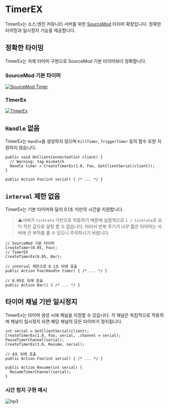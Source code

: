 # TimerEX

TimerEx는 소스:엔진 커뮤니티 서버를 위한 [SourceMod](https://www.sourcemod.net/) 타이머 확장입니다. 정확한 타이밍과 일시정지 기능을 제공합니다.

## 정확한 타이밍

TimerEx는 자체 타이머 구현으로 SourceMod 기본 타이머보다 정확합니다.

### SourceMod 기본 타이머
[![SourceMod Timer](http://i3.ytimg.com/vi/-vztzMhe0ho/hqdefault.jpg)](https://www.youtube.com/watch?v=-vztzMhe0ho)

### TimerEx
[![TimerEx](http://i3.ytimg.com/vi/j8v3W-9X2I8/hqdefault.jpg)](https://www.youtube.com/watch?v=j8v3W-9X2I8)

## `Handle` 없음

TimerEx는 `Handle`을 생성하지 않으며 `KillTimer`, `TriggerTimer` 등의 함수 또한 지원하지 않습니다.

```sourcepawn
public void OnClientConnected(int client) {
  // Warning: tag mismatch
  Handle timer = CreateTimerEx(1.0, Foo, GetClientSerial(client));
}

public Action Foo(int serial) { /* ... */ }
```

## `interval` 제한 없음

TimerEx는 기본 타이머와 달리 0.1초 미만의 시간을 지원합니다.
> ⚠️서버가 `tickrate` 기반으로 작동하기 때문에 실질적으로 `1 / tickrate`초 보다 작은 값으로 설정 할 수 없습니다.
> 따라서 반복 주기가 너무 짧은 타이머는 서버에 큰 부하를 줄 수 있으니 주의하시기 바랍니다.

```sourcepawn
// SourceMod 기본 타이머
CreateTimer(0.05, Foo);
// TimerEX
CreateTimerEx(0.05, Bar);

// interval 제한으로 0.1초 뒤에 호출
public Action Foo(Handle timer) { /* ... */ }

// 0.05초 뒤에 호출
public Action Bar() { /* ... */ }
```

## 타이머 채널 기반 일시정지

TimerEx는 타이머 생성 시에 채널을 지정할 수 있습니다. 각 채널은 독립적으로 작동하며 채널이 일시정지 되면 해당 채널의 모든 타이머가 정지됩니다.

```sourcepawn
int serial = GetClientSerial(client);
CreateTimerEx(1.0, Foo, serial, .channel = serial);
PauseTimerChannel(serial);
CreateTimerEx(3.0, Resume, serial);

// 4초 뒤에 호출
public Action Foo(int serial) { /* ... */ }

public Action Resume(int serial) {
  ResumeTimerChannel(serial);
}
```

### 시간 정지 구현 예시
![hp3](https://user-images.githubusercontent.com/17797795/123240035-ea32dd00-d51a-11eb-9a60-e8fc0f6c472a.gif)
